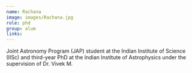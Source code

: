```yaml
---
name: Rachana
image: images/Rachana.jpg
role: phd
group: alum
links:
---
```


Joint Astronomy Program (JAP) student at the Indian Institute of Science (IISc) and third-year PhD at the Indian Institute of Astrophysics under the supervision of Dr. Vivek M.
